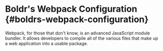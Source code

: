 # Boldr's Webpack Configuration {#boldrs-webpack-configuration}

Webpack, for those that don't know, is an advanced JavaScript module bundler. It allows developers to compile all of the various files that make up a web application into a usable package.

